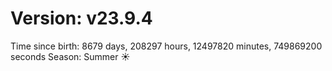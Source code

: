 # Version: v23.9.4
Time since birth: 8679 days, 208297 hours, 12497820 minutes, 749869200 seconds
Season: Summer ☀️
